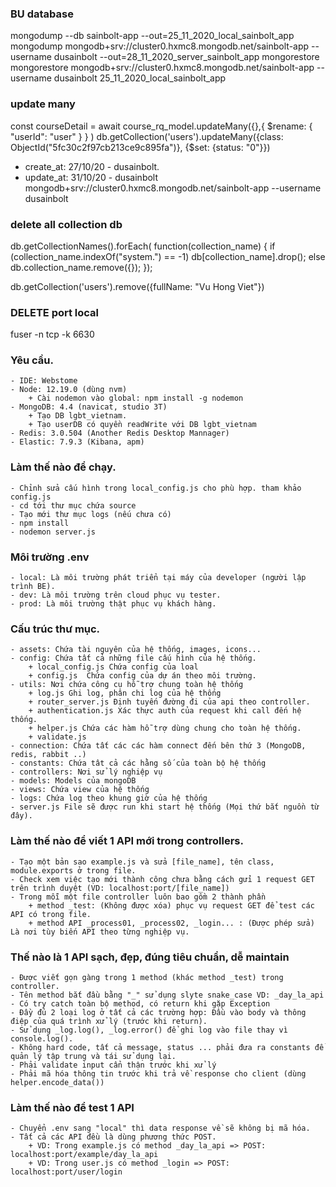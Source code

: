 ### BU database
mongodump --db sainbolt-app --out=25_11_2020_local_sainbolt_app
mongodump mongodb+srv://cluster0.hxmc8.mongodb.net/sainbolt-app --username dusainbolt --out=28_11_2020_server_sainbolt_app
mongorestore <path dump>
mongorestore mongodb+srv://cluster0.hxmc8.mongodb.net/sainbolt-app --username dusainbolt 25_11_2020_local_sainbolt_app

 
### update many <Rename>
const courseDetail = await course_rq_model.updateMany({},{ $rename: { "userId": "user" } } )
db.getCollection('users').updateMany({class: ObjectId("5fc30c2f97cb213ce9c895fa")}, {$set: {status: "0"}})
- create_at: 27/10/20 - dusainbolt.
- update_at: 31/10/20 - dusainbolt 
  mongodb+srv://cluster0.hxmc8.mongodb.net/sainbolt-app --username dusainbolt
### delete all collection db
db.getCollectionNames().forEach( function(collection_name) { 
  if (collection_name.indexOf("system.") == -1) 
       db[collection_name].drop();
  else  
       db.collection_name.remove({}); 
});

db.getCollection('users').remove({fullName: "Vu Hong Viet"})

### DELETE port local
fuser -n tcp -k 6630 

### Yêu cầu.
    - IDE: Webstome
    - Node: 12.19.0 (dùng nvm)
        + Cài nodemon vào global: npm install -g nodemon
    - MongoDB: 4.4 (navicat, studio 3T)
        + Tạo DB lgbt_vietnam.
        + Tạo userDB có quyền readWrite với DB lgbt_vietnam
    - Redis: 3.0.504 (Another Redis Desktop Mannager)
    - Elastic: 7.9.3 (Kibana, apm)

### Làm thế nào để chạy.
    - Chỉnh sửa cấu hình trong local_config.js cho phù hợp. tham khảo config.js
    - cd tới thư mục chứa source
    - Tạo mới thư mục logs (nếu chưa có)
    - npm install
    - nodemon server.js
    
###   Môi trường .env
    - local: Là môi trường phát triển tại máy của developer (người lập trình BE).
    - dev: Là môi trường trên cloud phục vụ tester.
    - prod: Là môi trường thật phục vụ khách hàng.
    
### Cấu trúc thư mục.
    - assets: Chứa tài nguyên của hệ thống, images, icons...
    - config: Chứa tất cả những file cấu hình của hệ thống.
        + local_config.js Chứa config của loal 
        + config.js  Chứa config của dự án theo môi trường.
    - utils: Nơi chứa công cụ hỗ trợ chung toàn hệ thống
        + log.js Ghi log, phân chi log của hệ thống
        + router_server.js Định tuyến đường đi của api theo controller.
        + authentication.js Xác thực auth của request khi call đến hệ thống.
        + helper.js Chứa các hàm hỗ trợ dùng chung cho toàn hệ thống.
        + validate.js 
    - connection: Chứa tất các các hàm connect đến bên thứ 3 (MongoDB, redis, rabbit ..)
    - constants: Chứa tât cả các hằng số của toàn bộ hệ thống
    - controllers: Nơi sử lý nghiệp vụ
    - models: Models của mongoDB
    - views: Chứa view của hệ thống
    - logs: Chứa log theo khung giờ của hệ thống
    - server.js File sẽ được run khi start hệ thống (Mọi thứ bắt nguồn từ đây).
    
### Làm thế nào để viết 1 API mới trong controllers.
    - Tạo một bản sao example.js và sửa [file_name], tên class, module.exports ở trong file.
    - Check xem việc tạo mới thành công chưa bằng cách gửi 1 request GET trên trình duyệt (VD: localhost:port/[file_name])
    - Trong mỗi một file controller luôn bao gồm 2 thành phần
        + method _test: (Không được xóa) phục vụ request GET để test các API có trong file.
        + method API _process01, _process02, _login... : (Được phép sửa) Là nơi tùy biến API theo từng nghiệp vụ.
        
### Thế nào là 1 API sạch, đẹp, đúng tiêu chuẩn, dễ maintain
    - Được viết gọn gàng trong 1 method (khác method _test) trong controller.
    - Tên method bắt đầu bằng "_" sử dụng slyte snake_case VD: _day_la_api
    - Có try catch toàn bộ method, có return khi gặp Exception
    - Đầy đủ 2 loại log ở tất cả các trường hợp: Đầu vào body và thông điệp của quá trình xử lý (trước khi return).
    - Sử dụng _log.log(), _log.error() để ghi log vào file thay vì console.log().
    - Không hard code, tất cả message, status ... phải đưa ra constants để quản lý tập trung và tái sử dụng lại.
    - Phải validate input cẩn thận trước khi xử lý
    - Phải mã hóa thông tin trước khi trả về response cho client (dùng helper.encode_data())  
    
### Làm thế nào để test 1 API
    - Chuyển .env sang "local" thì data response về sẽ không bị mã hóa.
    - Tất cả các API đều là dùng phương thức POST.
        + VD: Trong example.js có method _day_la_api => POST: localhost:port/example/day_la_api
        + VD: Trong user.js có method _login => POST: localhost:port/user/login
   